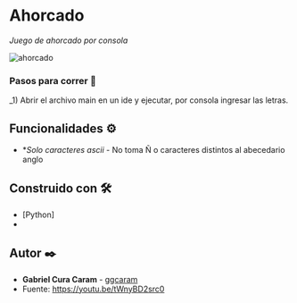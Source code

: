# Ahorcado

_Juego de ahorcado por consola_

![ahorcado](https://user-images.githubusercontent.com/63132435/167677815-95d66e20-ff18-467f-9394-61081872e11c.png)



### Pasos para correr 🔧

_1) Abrir el archivo main en un ide y ejecutar, por consola ingresar las letras. 


## Funcionalidades ⚙️

* **Solo caracteres ascii* - No toma Ñ o caracteres distintos al abecedario anglo


## Construido con 🛠️

* [Python]
* 
## Autor ✒️

* **Gabriel Cura Caram** - [ggcaram](https://github.com/ggcaram)
* Fuente: https://youtu.be/tWnyBD2src0
